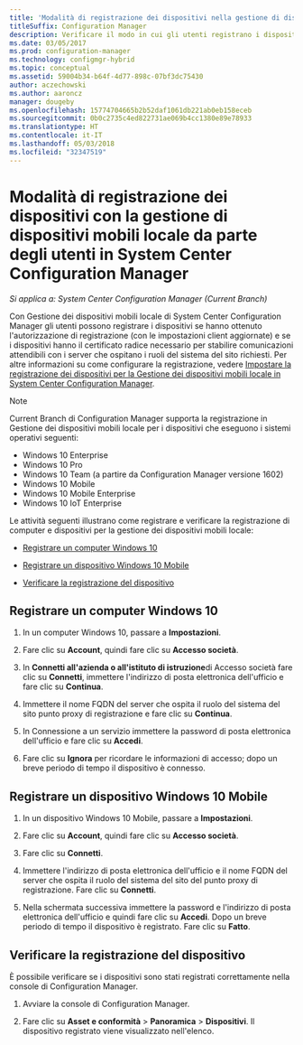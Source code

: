 ```yaml
---
title: 'Modalità di registrazione dei dispositivi nella gestione di dispositivi mobili locale '
titleSuffix: Configuration Manager
description: Verificare il modo in cui gli utenti registrano i dispositivi con la gestione dei dispositivi mobili locale in System Center Configuration Manager.
ms.date: 03/05/2017
ms.prod: configuration-manager
ms.technology: configmgr-hybrid
ms.topic: conceptual
ms.assetid: 59004b34-b64f-4d77-898c-07bf3dc75430
author: aczechowski
ms.author: aaroncz
manager: dougeby
ms.openlocfilehash: 15774704665b2b52daf1061db221ab0eb158eceb
ms.sourcegitcommit: 0b0c2735c4ed822731ae069b4cc1380e89e78933
ms.translationtype: HT
ms.contentlocale: it-IT
ms.lasthandoff: 05/03/2018
ms.locfileid: "32347519"
---
```

# <a name="how-users-enroll-devices-with-on-premises-mobile-device-management-in-system-center-configuration-manager"></a>Modalità di registrazione dei dispositivi con la gestione di dispositivi mobili locale da parte degli utenti in System Center Configuration Manager

*Si applica a: System Center Configuration Manager (Current Branch)*

Con Gestione dei dispositivi mobili locale di System Center Configuration Manager gli utenti possono registrare i dispositivi se hanno ottenuto l'autorizzazione di registrazione (con le impostazioni client aggiornate) e se i dispositivi hanno il certificato radice necessario per stabilire comunicazioni attendibili con i server che ospitano i ruoli del sistema del sito richiesti. Per altre informazioni su come configurare la registrazione, vedere [Impostare la registrazione dei dispositivi per la Gestione dei dispositivi mobili locale in System Center Configuration Manager](../../mdm/get-started/set-up-device-enrollment-on-premises-mdm.md).  

> [!NOTE]  
>  Current Branch di Configuration Manager supporta la registrazione in Gestione dei dispositivi mobili locale per i dispositivi che eseguono i sistemi operativi seguenti:  
>   
> -  Windows 10 Enterprise  
> -   Windows 10 Pro  
> -   Windows 10 Team \(a partire da Configuration Manager versione 1602\)  
> -   Windows 10 Mobile  
> -   Windows 10 Mobile Enterprise
> -   Windows 10 IoT Enterprise   

Le attività seguenti illustrano come registrare e verificare la registrazione di computer e dispositivi per la gestione dei dispositivi mobili locale:  

-   [Registrare un computer Windows 10](#bkmk_enrollDesk)  

-   [Registrare un dispositivo Windows 10 Mobile](#bkmk_enrollMob)  

-   [Verificare la registrazione del dispositivo](#bkmk_verify)  

##  <a name="bkmk_enrollDesk"></a> Registrare un computer Windows 10  

1.  In un computer Windows 10, passare a **Impostazioni**.  

2.  Fare clic su **Account**, quindi fare clic su **Accesso società**.  

3.  In **Connetti all'azienda o all'istituto di istruzione**di Accesso società fare clic su **Connetti**, immettere l'indirizzo di posta elettronica dell'ufficio e fare clic su **Continua**.  

4.  Immettere il nome FQDN del server che ospita il ruolo del sistema del sito punto proxy di registrazione e fare clic su **Continua**.  

5.  In Connessione a un servizio immettere la password di posta elettronica dell'ufficio e fare clic su **Accedi**.  

6.  Fare clic su **Ignora** per ricordare le informazioni di accesso; dopo un breve periodo di tempo il dispositivo è connesso.  

##  <a name="bkmk_enrollMob"></a> Registrare un dispositivo Windows 10 Mobile  

1.  In un dispositivo Windows 10 Mobile, passare a **Impostazioni**.  

2.  Fare clic su **Account**, quindi fare clic su **Accesso società**.  

3.  Fare clic su **Connetti**.  

4.  Immettere l'indirizzo di posta elettronica dell'ufficio e il nome FQDN del server che ospita il ruolo del sistema del sito del punto proxy di registrazione. Fare clic su **Connetti**.  

5.  Nella schermata successiva immettere la password e l'indirizzo di posta elettronica dell'ufficio e quindi fare clic su **Accedi**. Dopo un breve periodo di tempo il dispositivo è registrato. Fare clic su **Fatto**.  

##  <a name="bkmk_verify"></a> Verificare la registrazione del dispositivo  
 È possibile verificare se i dispositivi sono stati registrati correttamente nella console di Configuration Manager.  

1.  Avviare la console di Configuration Manager.  

2.  Fare clic su **Asset e conformità** > **Panoramica** > **Dispositivi**. Il dispositivo registrato viene visualizzato nell'elenco.  

